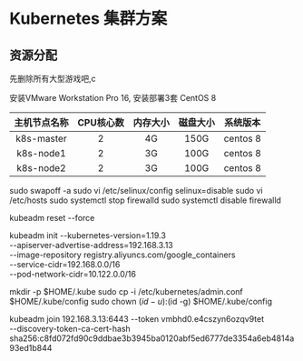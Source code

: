 # Kubernetes 集群方案

## 资源分配

先删除所有大型游戏吧,c

安装VMware Workstation Pro 16, 安装部署3套 CentOS 8

| 主机节点名称 | CPU核心数 | 内存大小 | 磁盘大小 | 系统版本 |
| :----------: | :-------: | :------: | :------: | :------: |
|  k8s-master  |     2     |    4G    |   150G   | centos 8 |
|  k8s-node1   |     2     |    3G    |   100G   | centos 8 |
|  k8s-node2   |     2     |    3G    |   100G   | centos 8 |

sudo swapoff -a
sudo vi /etc/selinux/config
    selinux=disable
sudo vi /etc/hosts
sudo systemctl stop firewalld
sudo systemctl disable firewalld

kubeadm reset --force

kubeadm init --kubernetes-version=1.19.3  \
--apiserver-advertise-address=192.168.3.13   \
--image-repository registry.aliyuncs.com/google_containers  \
--service-cidr=192.168.0.0/16 \
--pod-network-cidr=10.122.0.0/16

  mkdir -p $HOME/.kube
  sudo cp -i /etc/kubernetes/admin.conf $HOME/.kube/config
  sudo chown $(id -u):$(id -g) $HOME/.kube/config

kubeadm join 192.168.3.13:6443 --token vmbhd0.e4cszyn6ozqv9tet \
    --discovery-token-ca-cert-hash sha256:c8fd072fd90c9ddbae3b3945ba0120abf5ed6777de3354a6eb4814a93ed1b844
